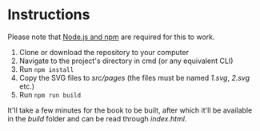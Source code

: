 # Instructions
Please note that [Node.js and npm](https://nodejs.org/ "You can install both with just the node.js installer") are required for this to work.

1. Clone or download the repository to your computer
2. Navigate to the project's directory in cmd (or any equivalent CLI)
3. Run `npm install`
4. Copy the SVG files to _src/pages_ (the files must be named _1.svg_, _2.svg_ etc.)
5. Run `npm run build`

It'll take a few minutes for the book to be built, after which it'll be available in the _build_ folder and can be read through _index.html_.